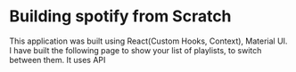 # Building spotify from Scratch

This application was built using React(Custom Hooks, Context), Material UI. I have built the following page to show your list of playlists, to switch between them. It uses API  
